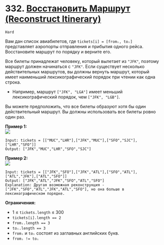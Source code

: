 # 332. [Восстановить Маршрут (Reconstruct Itinerary)](https://leetcode.com/problems/reconstruct-itinerary/description/)

`Hard`

Вам дан список авиабилетов, где `tickets[i] = [fromᵢ, toᵢ]` представляет аэропорты отправления и прибытия одного рейса. Восстановите маршрут по порядку и верните его.

Все билеты принадлежат человеку, который вылетает из `"JFK"`, поэтому маршрут должен начинаться с `"JFK"`. Если существует несколько действительных маршрутов, вы должны вернуть маршрут, который имеет наименьший лексикографический порядок при чтении как одна строка.

*   Например, маршрут `["JFK", "LGA"]` имеет меньший лексикографический порядок, чем `["JFK", "LGB"]`.

Вы можете предположить, что все билеты образуют хотя бы один действительный маршрут. Вы должны использовать все билеты ровно один раз.

**Пример 1:**\
![](https://assets.leetcode.com/uploads/2021/03/14/itinerary1-graph.jpg)
```
Input: tickets = [["MUC","LHR"],["JFK","MUC"],["SFO","SJC"],["LHR","SFO"]]
Output: ["JFK","MUC","LHR","SFO","SJC"]
```

**Пример 2:**\
![](https://assets.leetcode.com/uploads/2021/03/14/itinerary2-graph.jpg)
```
Input: tickets = [["JFK","SFO"],["JFK","ATL"],["SFO","ATL"],["ATL","JFK"],["ATL","SFO"]]
Output: ["JFK","ATL","JFK","SFO","ATL","SFO"]
Explanation: Другая возможная реконструкция - ["JFK","SFO","ATL","JFK","ATL","SFO"], но она больше в лексикографическом порядке.
```

**Ограничения:**

*   1 ≤ `tickets.length` ≤ 300
*   `tickets[i].length == 2`
*   `fromᵢ.length == 3`
*   `toᵢ.length == 3`
*   `fromᵢ` и `toᵢ` состоят из заглавных английских букв.
*   `fromᵢ != toᵢ`